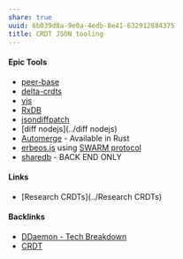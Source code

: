 ```yaml
---
share: true
uuid: 6b039d8a-9e0a-4edb-8e41-632912884375
title: CRDT JSON tooling
---
```

#### Epic Tools

* [peer-base](../c0ee1c48-b251-4adf-941c-ce0ec74dc2a6)
* [delta-crdts](../ffc08294-4ed5-4bb1-bfdd-db37f464afae)
* [yjs](../fb215102-fbae-4e31-b3ce-15a70be91723)
* [RxDB](../527176c4-7981-4297-a62d-fedf04bf9460)
* [jsondiffpatch](../9413737c-1754-4819-b7dc-a5331e6e00e7)
* [diff nodejs](../diff nodejs)
* [Automerge](../f1e0f946-7a64-4d6d-93bd-2344b55870cc) - Available in Rust
* [erbeos.js](../43cdceeb-45ba-4ab3-a2cd-821c662b5d61) using [SWARM protocol](../58bc9aff-7fa8-484a-80d0-af74ab146b76)
* [sharedb](../25caca8f-17d2-41cf-a3a1-6675228969b9) - BACK END ONLY

#### Links

* [Research CRDTs](../Research CRDTs)

#### Backlinks

* [DDaemon - Tech Breakdown](/457c6a22-361f-4b4b-9867-809c7c6d0316)
* [CRDT](/9b4fec6f-946d-4190-89c0-fc93d8c20977)